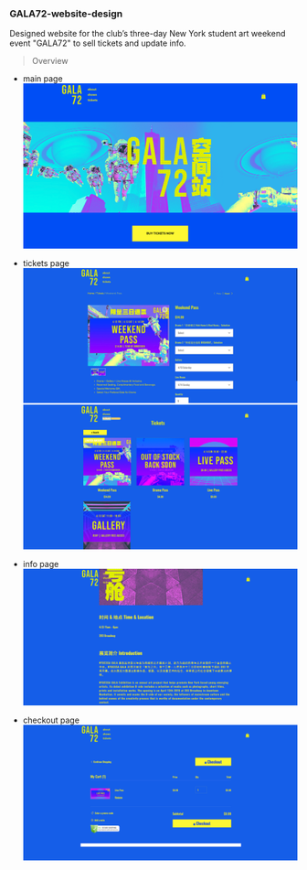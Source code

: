 ### GALA72-website-design

Designed website for the club’s three-day New York student art weekend event "GALA72" to sell tickets and update info.

> Overview
* main page
![main page](main.png)

* tickets page
![tickets page01](tickets.png)
![tickets page02](tickets2.png)

* info page
![info page](info.png)

* checkout page
![checkout page](checkout.png)
